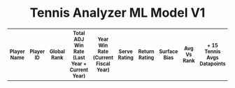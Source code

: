 <h1 style="text-align: center;">Tennis Analyzer ML Model V1</h1>
<table style="font-size: .8em;">
    <tr>
        <th>Player Name</th>
        <th>Player ID</th>
        <th>Global Rank</th>
        <th>Total ADJ Win Rate (Last Year + Current Year)</th>
        <th>Year Win Rate (Current Fiscal Year)</th>
        <th>Serve Rating</th>
        <th>Return Rating</th>
        <th>Surface Bias</th>
        <th>Avg Vs Rank</th>
        <th>+ 15 Tennis Avgs Datapoints</th>
    </tr>
</table>
